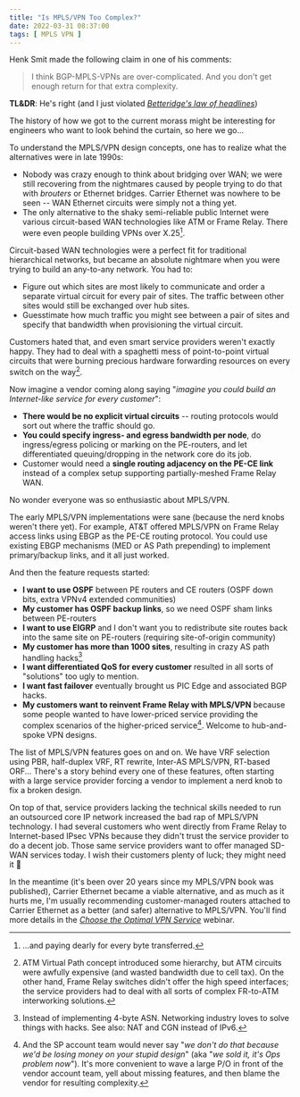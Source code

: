 ```yaml
---
title: "Is MPLS/VPN Too Complex?"
date: 2022-03-31 08:37:00
tags: [ MPLS VPN ]
---
```

Henk Smit made the following claim in one of his comments:

> I think BGP-MPLS-VPNs are over-complicated. And you don't get enough return for that extra complexity.

**TL&DR**: He's right (and I just violated *[Betteridge's law of headlines](https://en.wikipedia.org/wiki/Betteridge%27s_law_of_headlines)*)

The history of how we got to the current morass might be interesting for engineers who want to look behind the curtain, so here we go...
<!--more-->
To understand the MPLS/VPN design concepts, one has to realize what the alternatives were in late 1990s:

* Nobody was crazy enough to think about bridging over WAN; we were still recovering from the nightmares caused by people trying to do that with *brouters* or Ethernet bridges. Carrier Ethernet was nowhere to be seen -- WAN Ethernet circuits were simply not a thing yet.
* The only alternative to the shaky semi-reliable public Internet were various circuit-based WAN technologies like ATM or Frame Relay. There were even people building VPNs over X.25[^X25C].

[^X25C]: ...and paying dearly for every byte transferred.

Circuit-based WAN technologies were a perfect fit for traditional hierarchical networks, but became an absolute nightmare when you were trying to build an any-to-any network. You had to:

* Figure out which sites are most likely to communicate and order a separate virtual circuit for every pair of sites. The traffic between other sites would still be exchanged over hub sites.
* Guesstimate how much traffic you might see between a pair of sites and specify that bandwidth when provisioning the virtual circuit.

Customers hated that, and even smart service providers weren't exactly happy. They had to deal with a spaghetti mess of point-to-point virtual circuits that were burning precious hardware forwarding resources on every switch on the way[^ATMVP].

Now imagine a vendor coming along saying "_imagine you could build an Internet-like service for every customer_":

* **There would be no explicit virtual circuits** -- routing protocols would sort out where the traffic should go.
* **You could specify ingress- and egress bandwidth per node**, do ingress/egress policing or marking on the PE-routers, and let differentiated queuing/dropping in the network core do its job.
* Customer would need a **single routing adjacency on the PE-CE link** instead of a complex setup supporting partially-meshed Frame Relay WAN.

No wonder everyone was so enthusiastic about MPLS/VPN.

The early MPLS/VPN implementations were sane (because the nerd knobs weren't there yet). For example, AT&T offered MPLS/VPN on Frame Relay access links using EBGP as the PE-CE routing protocol. You could use existing EBGP mechanisms (MED or AS Path prepending) to implement primary/backup links, and it all just worked.

And then the feature requests started:

* **I want to use OSPF** between PE routers and CE routers (OSPF down bits, extra VPNv4 extended communities)
* **My customer has OSPF backup links**, so we need OSPF sham links between PE-routers
* **I want to use EIGRP** and I don't want you to redistribute site routes back into the same site on PE-routers (requiring site-of-origin community)
* **My customer has more than 1000 sites**, resulting in crazy AS path handling hacks[^4ASN]
* **I want differentiated QoS for every customer** resulted in all sorts of "solutions" too ugly to mention.
* **I want fast failover** eventually brought us PIC Edge and associated BGP hacks.
* **My customers want to reinvent Frame Relay with MPLS/VPN** because some people wanted to have lower-priced service providing the complex scenarios of the higher-priced service[^SAYNO]. Welcome to hub-and-spoke VPN designs.

The list of MPLS/VPN features goes on and on. We have VRF selection using PBR, half-duplex VRF, RT rewrite, Inter-AS MPLS/VPN, RT-based ORF... There's a story behind every one of these features, often starting with a large service provider forcing a vendor to implement a nerd knob to fix a broken design.

On top of that, service providers lacking the technical skills needed to run an outsourced core IP network increased the bad rap of MPLS/VPN technology. I had several customers who went directly from Frame Relay to Internet-based IPsec VPNs because they didn't trust the service provider to do a decent job. Those same service providers want to offer managed SD-WAN services today. I wish their customers plenty of luck; they might need it 🥴

In the meantime (it's been over 20 years since my MPLS/VPN book was published), Carrier Ethernet became a viable alternative, and as much as it hurts me, I'm usually recommending customer-managed routers attached to Carrier Ethernet as a better (and safer) alternative to MPLS/VPN. You'll find more details in the _[Choose the Optimal VPN Service](https://www.ipspace.net/Choose_the_Optimal_VPN_Service)_ webinar.

[^ATMVP]: ATM Virtual Path concept introduced some hierarchy, but ATM circuits were awfully expensive (and wasted bandwidth due to cell tax). On the other hand, Frame Relay switches didn't offer the high speed interfaces; the service providers had to deal with all sorts of complex FR-to-ATM interworking solutions.

[^4ASN]: Instead of implementing 4-byte ASN. Networking industry loves to solve things with hacks. See also: NAT and CGN instead of IPv6.

[^SAYNO]: And the SP account team would never say "_we don't do that because we'd be losing money on your stupid design_" (aka "_we sold it, it's Ops problem now_"). It's more convenient to wave a large P/O in front of the vendor account team, yell about missing features, and then blame the vendor for resulting complexity.
